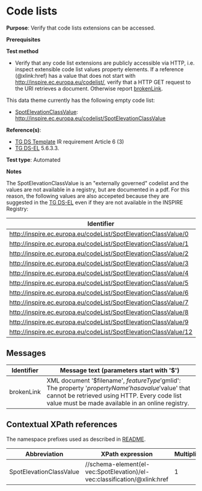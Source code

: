 # Code lists

**Purpose**: Verify that code lists extensions can be accessed.

**Prerequisites**

**Test method**

* Verify that any code list extensions are publicly accessible via HTTP, i.e. inspect extensible code list values property elements. If a reference (@xlink:href) has a value that does not start with http://inspire.ec.europa.eu/codelist/, verify that a HTTP GET request to the URI retrieves a document. Otherwise report [brokenLink](#brokenLink).

This data theme currently has the following empty code list:

* [SpotElevationClassValue](#SpotElevationClassValue): http://inspire.ec.europa.eu/codelist/SpotElevationClassValue


**Reference(s)**: 

* [TG DS Template](./README.md#ref_TG_DS_tmpl) IR requirement Article 6 (3)
* [TG DS-EL](./README.md#ref_TG_DS_EL) 5.6.3.3.

**Test type**: Automated

**Notes**

The SpotElevationClassValue is an "externally governed" codelist and the values are not available in a registry, but are documented in a pdf.
For this reason, the following values are also accepeted because they are suggested in the [TG DS-EL](./README.md#ref_TG_DS_EL) even if they are not available in the INSPIRE Registry:

Identifier | Labels
------------------------------ | -------------------------------------------
http://inspire.ec.europa.eu/codeList/SpotElevationClassValue/0	| Created, never classified
http://inspire.ec.europa.eu/codeList/SpotElevationClassValue/1	| Unclassified
http://inspire.ec.europa.eu/codeList/SpotElevationClassValue/2	| Low Vegetation
http://inspire.ec.europa.eu/codeList/SpotElevationClassValue/3	| Medium Vegetation
http://inspire.ec.europa.eu/codeList/SpotElevationClassValue/4	| High Vegetation
http://inspire.ec.europa.eu/codeList/SpotElevationClassValue/5	| List/SpotElevationClassValue/5
http://inspire.ec.europa.eu/codeList/SpotElevationClassValue/6	| Building
http://inspire.ec.europa.eu/codeList/SpotElevationClassValue/7	| Low point (noise)
http://inspire.ec.europa.eu/codeList/SpotElevationClassValue/8	| Model Key-point (mass point)
http://inspire.ec.europa.eu/codeList/SpotElevationClassValue/9	| Water
http://inspire.ec.europa.eu/codeList/SpotElevationClassValue/12	| Overlap Points


## Messages

Identifier  |  Message text (parameters start with '$')
---------------------------------------------------------- | -------------------------------------------------------------------------
brokenLink <a name="brokenLink"/>  |  XML document '$filename', $featureType '$gmlid': The property '$propertyName' has a value '$value' that cannot be retrieved using HTTP. Every code list value must be made available in an online registry. 

## Contextual XPath references

The namespace prefixes used as described in [README](./README.md#namespaces).

Abbreviation                                               |  XPath expression      |Multiplicity   |Voidable
---------------------------------------------------------- | -----------------------|---------------|---------------------------------
SpotElevationClassValue <a name="SpotElevationClassValue"></a> | //schema-element(el-vec:SpotElevation)/el-vec:classification/@xlink:href | 1 | Yes

